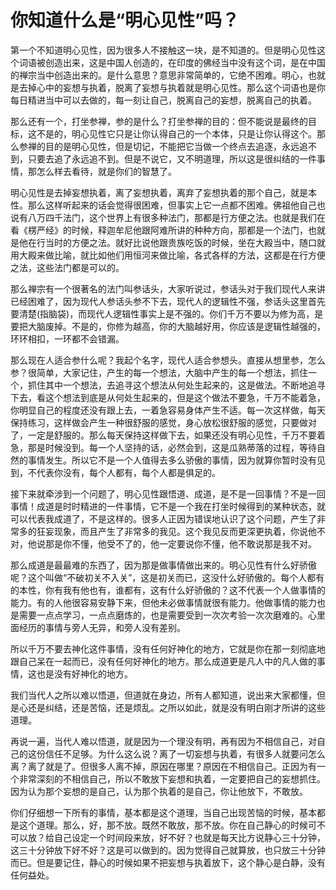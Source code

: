 # 你知道什么是“明心见性”吗？

第一个不知道明心见性，因为很多人不接触这一块，是不知道的。但是明心见性这个词语被创造出来，这是中国人创造的，在印度的佛经当中没有这个词，是在中国的禅宗当中创造出来的。是什么意思？意思非常简单的，它绝不困难。明心，也就是去掉心中的妄想与执着，脱离了妄想与执着就是明心见性。那么这个词语也是你每日精进当中可以去做的，每一刻让自己，脱离自己的妄想，脱离自己的执着。

那么还有一个，打坐参禅，参的是什么？打坐参禅的目的：但不能说是最终的目标，这不是的，明心见性它只是让你认得自己的一个本体，只是让你认得这个。那么参禅的目的是明心见性，但是切记，不能把它当做一个终点去追逐，永远追不到，只要去追了永远追不到。但是不说它，又不明道理，所以这是很纠结的一件事情，那怎么样去看待，就是你们的智慧了。

明心见性是去掉妄想执着，离了妄想执着，离弃了妄想执着的那个自己，就是本性。那么这样听起来的话会觉得很困难，但事实上它一点都不困难。佛祖他自己也说有八万四千法门，这个世界上有很多种法门，那都是行方便之法。也就是我们在看《楞严经》的时候，释迦牟尼他跟阿难所讲的种种方向，那都是一个法门，也就是他在行当时的方便之法。就好比说他跟贵族吃饭的时候，坐在大殿当中，随口就用大殿来做比喻，就比如他们用恒河来做比喻，各式各样的方法，这都是在行方便之法，这些法门都是可以的。

那么禅宗有一个很著名的法门叫参话头，大家听说过，参话头对于我们现代人来讲已经困难了，因为现代人参话头参不下去，现代人的逻辑性不强，参话头这里首先要清楚\(指脑袋\)，而现代人逻辑性事实上是不强的。你们千万不要以为修为高，是要把大脑废掉。不是的，你修为越高，你的大脑越好用，你应该是逻辑性越强的，环环相扣，一环都不会错漏。

那么现在人适合参什么呢？我起个名字，现代人适合参想头。直接从想里参，怎么参？很简单，大家记住，产生的每一个想法，大脑中产生的每一个想法，抓住一个，抓住其中一个想法，去追寻这个想法从何处生起来的，这是做法。不断地追寻下去，看这个想法到底是从何处生起来的，但是这个做法不要急，千万不能着急，你明显自己的程度还没有跟上去，一着急容易身体产生不适。每一次这样做，每天保持练习，这样做会产生一种很舒服的感觉，身心放松很舒服的感觉，只要做对了，一定是舒服的。那么每天保持这样做下去，如果还没有明心见性，千万不要着急，那是时候没到。每一个人坚持的话，必然会到，这是瓜熟蒂落的过程，等待自然的事情发生。所以它不是一个人值得去多么骄傲的事情，因为就算你暂时没有见到，不代表你没有，每个人都有，每个人都是俱足的。  


接下来就牵涉到一个问题了，明心见性跟悟道、成道，是不是一回事情？不是一回事情！成道是时时精进的一件事情，它不是一个我在打坐时候得到的某种状态，就可以代表我成道了，不是这样的。很多人正因为错误地认识了这个问题，产生了非常多的狂妄现象，而且产生了非常多的我见。这个我见反而更深更执着，你说他不对，他说那是你不懂，他受不了的，他一定要说你不懂，他不敢说那是我不对。

那么成道是最最难的东西了，因为那是做事情做出来的。明心见性有什么好骄傲呢？这个叫做“不破初关不入关”，这是初关而已，这没什么好骄傲的。每个人都有的本性，你有我有他也有，谁都有，这有什么好骄傲的？这不代表一个人做事情的能力。有的人他很容易安静下来，但他未必做事情就很有能力。他做事情的能力也是需要一点点学习，一点点磨炼的，也是需要受到一次次考验一次次磨难的。心里面经历的事情与旁人无异，和旁人没有差别。

所以千万不要去神化这件事情，没有任何好神化的地方，它就是你在那一刻彻底地跟自己呆在一起而已，没有任何好神化的地方。那么成道更是凡人中的凡人做的事情，这也是没有好神化的地方。

我们当代人之所以难以悟道，但道就在身边，所有人都知道，说出来大家都懂，但是心还是纠结，还是苦恼，还是烦乱。之所以如此，就是没有明白刚才所讲的这些道理。

再说一遍，当代人难以悟道，就是因为一个理没有明，再有因为不相信自己，对自己的这份信任不足够。为什么这么说？离了一切妄想与执着，有很多人就要问怎么离？离了就是了。但很多人离不掉，原因在哪里？原因在不相信自己。正因为有一个非常深刻的不相信自己，所以不敢放下妄想和执着，一定要把自己的妄想抓住。因为认为那个妄想的是自己，认为那个执着的是自己，你让他放下，不敢放。

你们仔细想一下所有的事情，基本都是这个道理，当自己出现苦恼的时候，基本都是这个道理。那么，好，那不放。既然不敢放，那不放。你在自己静心的时候可不可以放？给自己设定一个时间段来放，好不好？也就是每天比方说静心三十分钟，这三十分钟放下好不好？这是可以做到的。因为觉得自己就算放，也只放三十分钟而已。但是要记住，静心的时候如果不把妄想与执着放下，这个静心是白静，没有任何益处。

